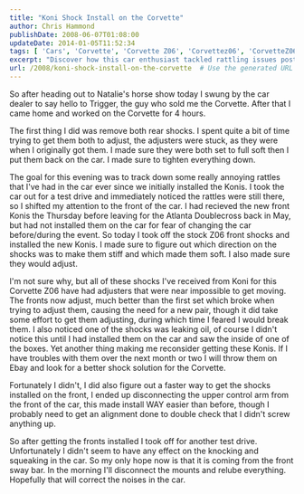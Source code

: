 ```yaml
---
title: "Koni Shock Install on the Corvette"
author: Chris Hammond
publishDate: 2008-06-07T01:08:00
updateDate: 2014-01-05T11:52:34
tags: [ 'Cars', 'Corvette', 'Corvette Z06', 'Corvettez06', 'CorvetteZ06org' ]
excerpt: "Discover how this car enthusiast tackled rattling issues post-installation of new shocks on his Corvette, sharing tips on adjustment and troubleshooting."
url: /2008/koni-shock-install-on-the-corvette  # Use the generated URL with year
---
```

<p>So after heading out to Natalie's horse show today I swung by the car dealer to say hello to Trigger, the guy who sold me the Corvette. After that I came home and worked on the Corvette for 4 hours.</p> <p>The first thing I did was remove both rear shocks. I spent quite a bit of time trying to get them both to adjust, the adjusters were stuck, as they were when I originally got them. I made sure they were both set to full soft then I put them back on the car. I made sure to tighten everything down.</p> <p>The goal for this evening was to track down some really annoying rattles that I've had in the car ever since we initially installed the Konis. I took the car out for a test drive and immediately noticed the rattles were still there, so I shifted my attention to the front of the car. I had recieved the new front Konis the Thursday before leaving for the Atlanta Doublecross back in May, but had not installed them on the car for fear of changing the car before/during the event. So today I took off the stock Z06 front shocks and installed the new Konis. I made sure to figure out which direction on the shocks was to make them stiff and which made them soft. I also made sure they would adjust.</p> <p>I'm not sure why, but all of these shocks I've received from Koni for this Corvette Z06 have had adjusters that were near impossible to get moving. The fronts now adjust, much better than the first set which broke when trying to adjust them, causing the need for a new pair, though it did take some effort to get them adjusting, during which time I feared I would break them. I also noticed one of the shocks was leaking oil, of course I didn't notice this until I had installed them on the car and saw the inside of one of the boxes. Yet another thing making me reconsider getting these Konis. If I have troubles with them over the next month or two I will throw them on Ebay and look for a better shock solution for the Corvette.</p> <p>Fortunately I didn't, I did also figure out a faster way to get the shocks installed on the front, I ended up disconnecting the upper control arm from the front of the car, this made install WAY easier than before, though I probably need to get an alignment done to double check that I didn't screw anything up.</p> <p>So after getting the fronts installed I took off for another test drive. Unfortunately I didn't seem to have any effect on the knocking and squeaking in the car. So my only hope now is that it is coming from the front sway bar. In the morning I'll disconnect the mounts and relube everything. Hopefully that will correct the noises in the car.</p>

